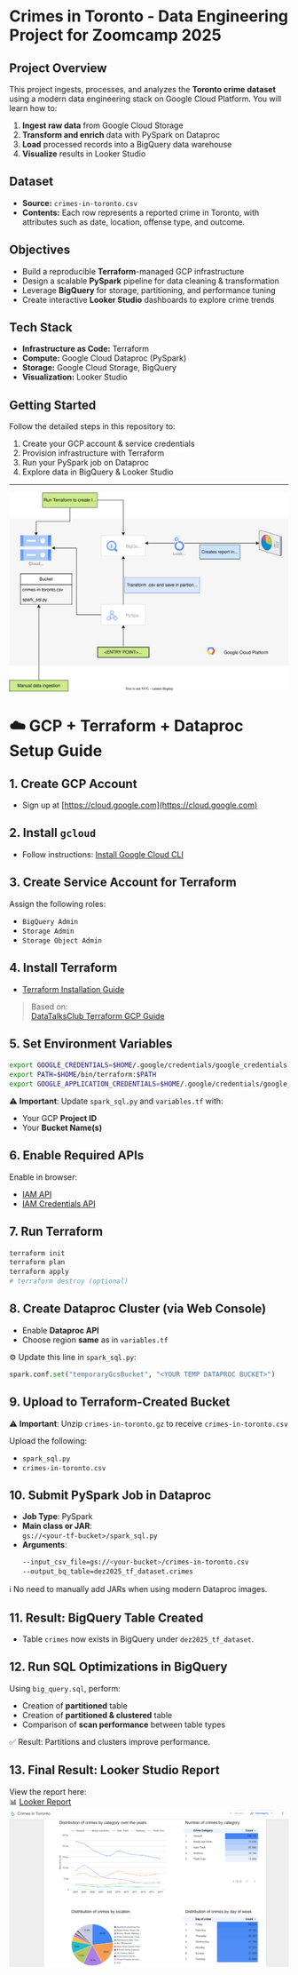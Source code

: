 # Crimes in Toronto - Data Engineering Project for Zoomcamp 2025

## Project Overview

This project ingests, processes, and analyzes the **Toronto crime dataset** using a modern data engineering stack on Google Cloud Platform. You will learn how to:

1. **Ingest raw data** from Google Cloud Storage
2. **Transform and enrich** data with PySpark on Dataproc
3. **Load** processed records into a BigQuery data warehouse
4. **Visualize** results in Looker Studio

## Dataset

- **Source:** `crimes-in-toronto.csv`
- **Contents:** Each row represents a reported crime in Toronto, with attributes such as date, location, offense type, and outcome.

## Objectives

- Build a reproducible **Terraform**-managed GCP infrastructure
- Design a scalable **PySpark** pipeline for data cleaning & transformation
- Leverage **BigQuery** for storage, partitioning, and performance tuning
- Create interactive **Looker Studio** dashboards to explore crime trends

## Tech Stack

- **Infrastructure as Code:** Terraform
- **Compute:** Google Cloud Dataproc (PySpark)
- **Storage:** Google Cloud Storage, BigQuery
- **Visualization:** Looker Studio

## Getting Started

Follow the detailed steps in this repository to:

1. Create your GCP account & service credentials
2. Provision infrastructure with Terraform
3. Run your PySpark job on Dataproc
4. Explore data in BigQuery & Looker Studio

---

![GCP Architecture Diagram](assets/diagram.svg)

# ☁️ GCP + Terraform + Dataproc Setup Guide

## 1. Create GCP Account

- Sign up at [https://cloud.google.com](https://cloud.google.com)

## 2. Install `gcloud`

- Follow instructions: [Install Google Cloud CLI](https://cloud.google.com/sdk/docs/install)

## 3. Create Service Account for Terraform

Assign the following roles:

- `BigQuery Admin`
- `Storage Admin`
- `Storage Object Admin`

## 4. Install Terraform

- [Terraform Installation Guide](https://developer.hashicorp.com/terraform/downloads)

> Based on:  
> [DataTalksClub Terraform GCP Guide](https://github.com/DataTalksClub/data-engineering-zoomcamp/blob/main/01-docker-terraform/1_terraform_gcp/2_gcp_overview.md)

## 5. Set Environment Variables

```bash
export GOOGLE_CREDENTIALS=$HOME/.google/credentials/google_credentials.json
export PATH=$HOME/bin/terraform:$PATH
export GOOGLE_APPLICATION_CREDENTIALS=$HOME/.google/credentials/google_credentials.json
```

⚠️ **Important**: Update `spark_sql.py` and `variables.tf` with:

- Your GCP **Project ID**
- Your **Bucket Name(s)**

## 6. Enable Required APIs

Enable in browser:

- [IAM API](https://console.cloud.google.com/apis/library/iam.googleapis.com)
- [IAM Credentials API](https://console.cloud.google.com/apis/library/iamcredentials.googleapis.com)

## 7. Run Terraform

```bash
terraform init
terraform plan
terraform apply
# terraform destroy (optional)
```

## 8. Create Dataproc Cluster (via Web Console)

- Enable **Dataproc API**
- Choose region **same** as in `variables.tf`

⚙️ Update this line in `spark_sql.py`:

```python
spark.conf.set("temporaryGcsBucket", "<YOUR TEMP DATAPROC BUCKET>")
```

## 9. Upload to Terraform-Created Bucket

⚠️ **Important**: Unzip `crimes-in-toronto.gz` to receive `crimes-in-toronto.csv`

Upload the following:

- `spark_sql.py`
- `crimes-in-toronto.csv`

## 10. Submit PySpark Job in Dataproc

- **Job Type**: PySpark
- **Main class or JAR**:  
  `gs://<your-tf-bucket>/spark_sql.py`
- **Arguments**:
  ```bash
  --input_csv_file=gs://<your-bucket>/crimes-in-toronto.csv
  --output_bq_table=dez2025_tf_dataset.crimes
  ```

ℹ️ No need to manually add JARs when using modern Dataproc images.

## 11. Result: BigQuery Table Created

- Table `crimes` now exists in BigQuery under `dez2025_tf_dataset`.

## 12. Run SQL Optimizations in BigQuery

Using `big_query.sql`, perform:

- Creation of **partitioned** table
- Creation of **partitioned & clustered** table
- Comparison of **scan performance** between table types

✅ Result: Partitions and clusters improve performance.

## 13. Final Result: Looker Studio Report

View the report here:  
📊 [Looker Report](https://lookerstudio.google.com/reporting/107f5bc7-2939-4f78-9db9-3eea07a72e44)
![Looker Report PDF](assets/Crimes_in_Toronto.png)
